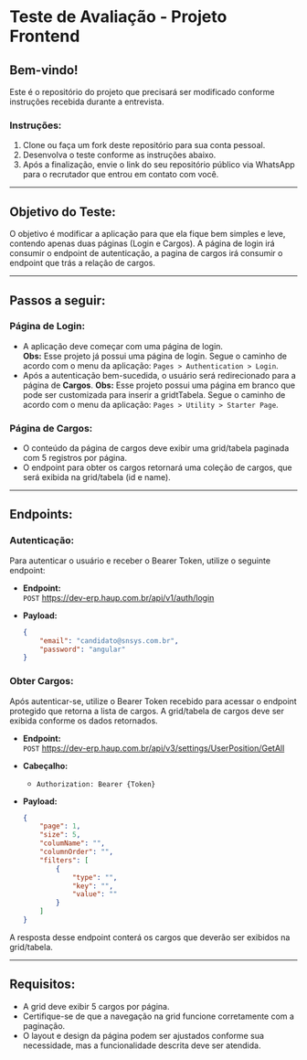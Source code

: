 # Teste de Avaliação - Projeto Frontend

## Bem-vindo!

Este é o repositório do projeto que precisará ser modificado conforme instruções recebida durante a entrevista.

### Instruções:
1. Clone ou faça um fork deste repositório para sua conta pessoal.
2. Desenvolva o teste conforme as instruções abaixo.
3. Após a finalização, envie o link do seu repositório público via WhatsApp para o recrutador que entrou em contato com você.

---

## Objetivo do Teste:
O objetivo é modificar a aplicação para que ela fique bem simples e leve, contendo apenas duas páginas (Login e Cargos). A página de login irá consumir o endpoint de autenticação, a pagina de cargos irá consumir o endpoint que trás a relação de cargos. 

---

## Passos a seguir:

### Página de Login:
- A aplicação deve começar com uma página de login.  
  **Obs:** Esse projeto já possui uma página de login. Segue o caminho de acordo com o menu da aplicação: `Pages > Authentication > Login`.
- Após a autenticação bem-sucedida, o usuário será redirecionado para a página de **Cargos**.
  **Obs:** Esse projeto possui uma página em branco que pode ser customizada para inserir a gridtTabela. Segue o caminho de acordo com o menu da aplicação: `Pages > Utility > Starter Page`.

### Página de Cargos:
- O conteúdo da página de cargos deve exibir uma grid/tabela paginada com 5 registros por página.
- O endpoint para obter os cargos retornará uma coleção de cargos, que será exibida na grid/tabela (id e name).

---

## Endpoints:

### Autenticação:
Para autenticar o usuário e receber o Bearer Token, utilize o seguinte endpoint:

- **Endpoint:**  
  `POST` https://dev-erp.haup.com.br/api/v1/auth/login

- **Payload:**
    ```json
    {
        "email": "candidato@snsys.com.br",
        "password": "angular"
    }
    ```

### Obter Cargos:
Após autenticar-se, utilize o Bearer Token recebido para acessar o endpoint protegido que retorna a lista de cargos. A grid/tabela de cargos deve ser exibida conforme os dados retornados.

- **Endpoint:**  
  `POST` https://dev-erp.haup.com.br/api/v3/settings/UserPosition/GetAll

- **Cabeçalho:**
    - `Authorization: Bearer {Token}`

- **Payload:**
    ```json
    {
        "page": 1,
        "size": 5,
        "columName": "",
        "columnOrder": "",
        "filters": [
            {
                "type": "",
                "key": "",
                "value": ""
            }
        ]
    }
    ```

A resposta desse endpoint conterá os cargos que deverão ser exibidos na grid/tabela.

---

## Requisitos:
- A grid deve exibir 5 cargos por página.
- Certifique-se de que a navegação na grid funcione corretamente com a paginação.
- O layout e design da página podem ser ajustados conforme sua necessidade, mas a funcionalidade descrita deve ser atendida.